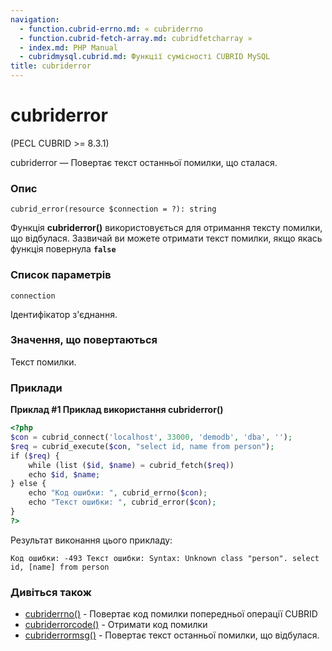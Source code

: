 ```yaml
---
navigation:
  - function.cubrid-errno.md: « cubriderrno
  - function.cubrid-fetch-array.md: cubridfetcharray »
  - index.md: PHP Manual
  - cubridmysql.cubrid.md: Функції сумісності CUBRID MySQL
title: cubriderror
---
```

# cubriderror

(PECL CUBRID >= 8.3.1)

cubriderror — Повертає текст останньої помилки, що сталася.

### Опис

```methodsynopsis
cubrid_error(resource $connection = ?): string
```

Функція **cubriderror()** використовується для отримання тексту помилки, що відбулася. Зазвичай ви можете отримати текст помилки, якщо якась функція повернула **`false`**

### Список параметрів

`connection`

Ідентифікатор з'єднання.

### Значення, що повертаються

Текст помилки.

### Приклади

**Приклад #1 Приклад використання **cubriderror()****

```php
<?php
$con = cubrid_connect('localhost', 33000, 'demodb', 'dba', '');
$req = cubrid_execute($con, "select id, name from person");
if ($req) {
    while (list ($id, $name) = cubrid_fetch($req))
    echo $id, $name;
} else {
    echo "Код ошибки: ", cubrid_errno($con);
    echo "Текст ошибки: ", cubrid_error($con);
}
?>
```

Результат виконання цього прикладу:

```
Код ошибки: -493 Текст ошибки: Syntax: Unknown class "person". select id, [name] from person
```

### Дивіться також

-   [cubriderrno()](function.cubrid-errno.md) - Повертає код помилки попередньої операції CUBRID
-   [cubriderrorcode()](function.cubrid-error-code.md) - Отримати код помилки
-   [cubriderrormsg()](function.cubrid-error-msg.md) - Повертає текст останньої помилки, що відбулася.
